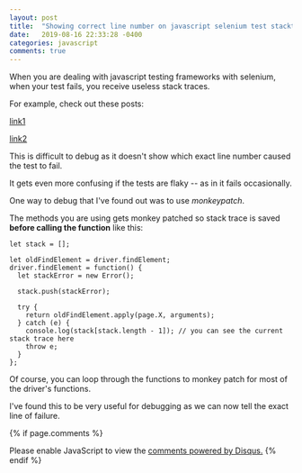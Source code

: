 ```yaml
---
layout: post
title:  "Showing correct line number on javascript selenium test stacktrace"
date:   2019-08-16 22:33:28 -0400
categories: javascript
comments: true
---
```


When you are dealing with javascript testing frameworks with selenium, when your test fails, you receive useless stack traces.

For example, check out these posts:

[link1](https://stackoverflow.com/questions/55435669/get-a-meaningful-stack-trace-with-mocha-and-selenium-webdriver-js)

[link2](https://stackoverflow.com/questions/33791684/not-very-helpful-callstack-when-running-a-mocha-test-using-selenium-webdriverjs)


This is difficult to debug as it doesn't show which exact line number caused the test to fail. 

It gets even more confusing if the tests are flaky -- as in it fails occasionally.

One way to debug that I've found out was to use *monkeypatch*.

The methods you are using gets monkey patched so stack trace is saved **before calling the function** like this:

```
let stack = [];

let oldFindElement = driver.findElement;
driver.findElement = function() {
  let stackError = new Error();
  
  stack.push(stackError);

  try {
    return oldFindElement.apply(page.X, arguments);
  } catch (e) {
    console.log(stack[stack.length - 1]); // you can see the current stack trace here
    throw e;
  }
};
```

Of course, you can loop through the functions to monkey patch for most of the driver's functions.

I've found this to be very useful for debugging as we can now tell the exact line of failure.



{% if page.comments %}
<div id="disqus_thread"></div>
<script>
/**
*  RECOMMENDED CONFIGURATION VARIABLES: EDIT AND UNCOMMENT THE SECTION BELOW TO INSERT DYNAMIC VALUES FROM YOUR PLATFORM OR CMS.
*  LEARN WHY DEFINING THESE VARIABLES IS IMPORTANT: https://disqus.com/admin/universalcode/#configuration-variables*/
/*
var disqus_config = function () {
this.page.url = PAGE_URL;  // Replace PAGE_URL with your page's canonical URL variable
this.page.identifier = PAGE_IDENTIFIER; // Replace PAGE_IDENTIFIER with your page's unique identifier variable
};
*/
(function() { // DON'T EDIT BELOW THIS LINE
var d = document, s = d.createElement('script');
s.src = 'https://se468-github-io.disqus.com/embed.js';
s.setAttribute('data-timestamp', +new Date());
(d.head || d.body).appendChild(s);
})();
</script>
<noscript>Please enable JavaScript to view the <a href="https://disqus.com/?ref_noscript">comments powered by Disqus.</a></noscript>
{% endif %}
